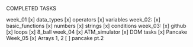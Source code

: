 COMPLETED TASKS

week_01
[x] data_types
[x] operators
[x] variables
week_02:
[x] basic_functions
[x] numbers
[x] strings
[x] conditions
week_03:
[x] github
[x] loops
[x] 8_ball
week_04
[x] ATM_simulator
[x] DOM tasks
[x] Pancake
Week_05
[x] Arrays 1, 2 
[ ] pancake pt.2